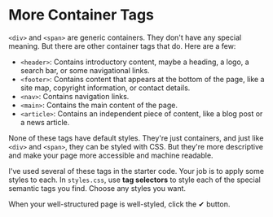 # More Container Tags

`<div>` and `<span>` are generic containers. They don't have any special
meaning. But there are other container tags that do. Here are a few:

- `<header>`: Contains introductory content, maybe a heading, a logo, a search
  bar, or some navigational links.
- `<footer>`: Contains content that appears at the bottom of the page, like a site
  map, copyright information, or contact details.
- `<nav>`: Contains navigation links.
- `<main>`: Contains the main content of the page.
- `<article>`: Contains an independent piece of content, like a blog post or a
  news article.

None of these tags have default styles. They're just containers, and just like
`<div>` and `<span>`, they can be styled with CSS. But they're more descriptive
and make your page more accessible and machine readable.

I've used several of these tags in the starter code. Your job is to apply some
styles to each. In `styles.css`, use **tag selectors** to style each of the
special semantic tags you find. Choose any styles you want.

When your well-structured page is well-styled, click the ✔ button.
